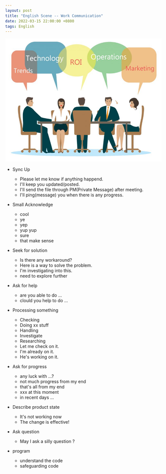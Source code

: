 ```yaml
---
layout: post
title: "English Scene -- Work Communication"
date: 2022-03-15 22:00:00 +0800
tags: English
---
```


![metting](/assets/images/2021-11-04-English_meeting_scene_1.jpeg)

- Sync Up

  - Please let me know if anything happend.
  - I'll keep you updated/posted.
  - I'll send the file through PM(Private Message) after meeting.
  - I'll ping(message) you when there is any progress.

- Small Acknowledge

  - cool
  - ye
  - yep
  - yup yup
  - sure
  - that make sense

- Seek for solution

  - Is there any workaround?
  - Here is a way to solve the problem.
  - I'm investigating into this.
  - need to explore further

- Ask for help

  - are you able to do ...
  - clould you help to do ...

- Processing something

  - Checking
  - Doing xx stuff
  - Handling
  - Investigate
  - Researching
  - Let me check on it.
  - I'm already on it.
  - He's working on it.

- Ask for progress

  - any luck with ...?
  - not much progress from my end
  - that's all from my end
  - xxx at this moment
  - in recent days ...

- Describe product state

  - It's not working now
  - The change is effective!

- Ask question

  - May I ask a silly question ?

- program
  - understand the code
  - safeguarding code
